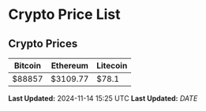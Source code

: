 # Crypto Price List

## Crypto Prices
| Bitcoin | Ethereum | Litecoin |
| ------- | -------- | -------- |
| $88857 | $3109.77 | $78.1 |
**Last Updated:** 2024-11-14 15:25 UTC
**Last Updated:** $DATE$
